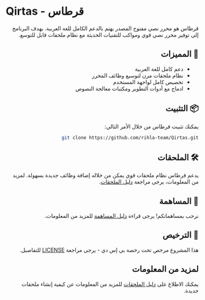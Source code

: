 # Qirtas - قرطاس

<div dir="rtl">

قرطاس هو محرر نصي مفتوح المصدر يهتم بالدعم الكامل للغة العربية. يهدف البرنامج إلى توفير محرر نصي قوي ومواكب للتقنيات الحديثة مع نظام ملحقات قابل للتوسع.

## 🚀 المميزات

- دعم كامل للغة العربية
- نظام ملحقات مرن لتوسيع وظائف المحرر
- تخصيص كامل لواجهة المستخدم
- ادماج مع أدوات التطوير ومكتبات معالجة النصوص

## 📦 التثبيت

يمكنك تثبيت قرطاس من خلال الأمر التالي:
```bash
git clone https://github.com/rihla-team/Qirtas.git
```


## 🛠️ الملحقات

يدعم قرطاس نظام ملحقات قوي يمكن من خلاله إضافة وظائف جديدة بسهولة. لمزيد من المعلومات، يرجى مراجعة [دليل الملحقات](./docs/extensions_guide.md).

## 📝 المساهمة

نرحب بمساهماتكم! يرجى قراءة [دليل المساهمة](CONTRIBUTING.md) للمزيد من المعلومات.

## 📄 الترخيص

هذا المشروع مرخص تحت رخصة بي إس دي - يرجى مراجعة [LICENSE](LICENSE) للتفاصيل.

## لمزيد من المعلومات

يمكنك الاطلاع على [دليل الملحقات](./مستندات/دليل_الملحقات.md) للمزيد من المعلومات عن كيفية إنشاء ملحقات جديدة.
